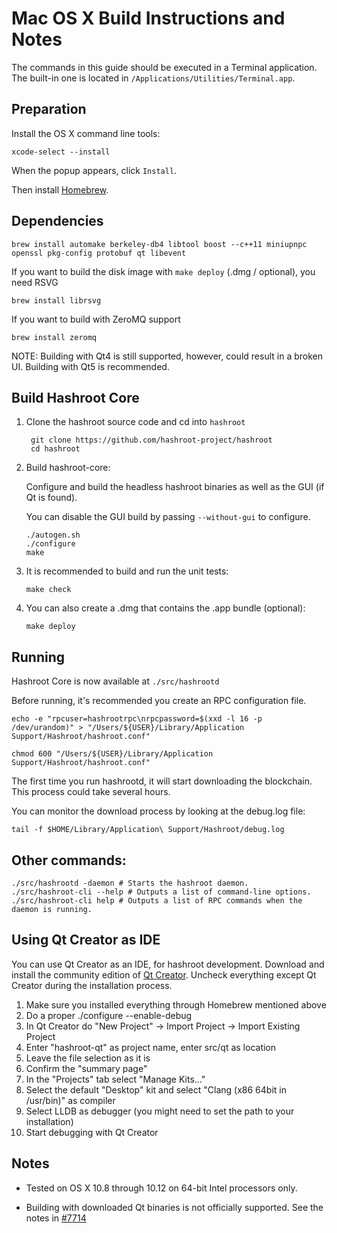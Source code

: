 Mac OS X Build Instructions and Notes
====================================
The commands in this guide should be executed in a Terminal application.
The built-in one is located in `/Applications/Utilities/Terminal.app`.

Preparation
-----------
Install the OS X command line tools:

`xcode-select --install`

When the popup appears, click `Install`.

Then install [Homebrew](https://brew.sh).

Dependencies
----------------------

    brew install automake berkeley-db4 libtool boost --c++11 miniupnpc openssl pkg-config protobuf qt libevent

If you want to build the disk image with `make deploy` (.dmg / optional), you need RSVG

    brew install librsvg

If you want to build with ZeroMQ support
    
    brew install zeromq

NOTE: Building with Qt4 is still supported, however, could result in a broken UI. Building with Qt5 is recommended.

Build Hashroot Core
------------------------

1. Clone the hashroot source code and cd into `hashroot`

        git clone https://github.com/hashroot-project/hashroot
        cd hashroot

2.  Build hashroot-core:

    Configure and build the headless hashroot binaries as well as the GUI (if Qt is found).

    You can disable the GUI build by passing `--without-gui` to configure.

        ./autogen.sh
        ./configure
        make

3.  It is recommended to build and run the unit tests:

        make check

4.  You can also create a .dmg that contains the .app bundle (optional):

        make deploy

Running
-------

Hashroot Core is now available at `./src/hashrootd`

Before running, it's recommended you create an RPC configuration file.

    echo -e "rpcuser=hashrootrpc\nrpcpassword=$(xxd -l 16 -p /dev/urandom)" > "/Users/${USER}/Library/Application Support/Hashroot/hashroot.conf"

    chmod 600 "/Users/${USER}/Library/Application Support/Hashroot/hashroot.conf"

The first time you run hashrootd, it will start downloading the blockchain. This process could take several hours.

You can monitor the download process by looking at the debug.log file:

    tail -f $HOME/Library/Application\ Support/Hashroot/debug.log

Other commands:
-------

    ./src/hashrootd -daemon # Starts the hashroot daemon.
    ./src/hashroot-cli --help # Outputs a list of command-line options.
    ./src/hashroot-cli help # Outputs a list of RPC commands when the daemon is running.

Using Qt Creator as IDE
------------------------
You can use Qt Creator as an IDE, for hashroot development.
Download and install the community edition of [Qt Creator](https://www.qt.io/download/).
Uncheck everything except Qt Creator during the installation process.

1. Make sure you installed everything through Homebrew mentioned above
2. Do a proper ./configure --enable-debug
3. In Qt Creator do "New Project" -> Import Project -> Import Existing Project
4. Enter "hashroot-qt" as project name, enter src/qt as location
5. Leave the file selection as it is
6. Confirm the "summary page"
7. In the "Projects" tab select "Manage Kits..."
8. Select the default "Desktop" kit and select "Clang (x86 64bit in /usr/bin)" as compiler
9. Select LLDB as debugger (you might need to set the path to your installation)
10. Start debugging with Qt Creator

Notes
-----

* Tested on OS X 10.8 through 10.12 on 64-bit Intel processors only.

* Building with downloaded Qt binaries is not officially supported. See the notes in [#7714](https://github.com/bitcoin/bitcoin/issues/7714)

